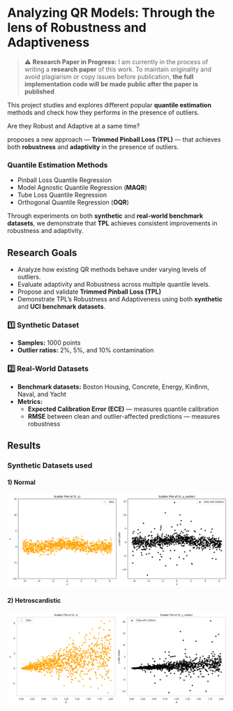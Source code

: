 # Analyzing QR Models: Through the lens of Robustness and Adaptiveness

> ⚠️ **Research Paper in Progress:**
> I am currently in the process of writing a **research paper** of this work.
> To maintain originality and avoid plagiarism or copy issues before publication, **the full implementation code will be made public after the paper is published**


This project studies and explores different popular **quantile estimation** methods and check how they performs in the presence of outliers.

Are they Robust and Adaptive at a same time?

proposes a new approach — **Trimmed Pinball Loss (TPL)** — that achieves both **robustness** and **adaptivity** in the presence of outliers.


### Quantile Estimation Methods 
- Pinball Loss Quantile Regression  
- Model Agnostic Quantile Regression (**MAQR**)  
- Tube Loss Quantile Regression  
- Orthogonal Quantile Regression (**OQR**)  

Through experiments on both **synthetic** and **real-world benchmark datasets**, we demonstrate that **TPL** achieves consistent improvements in robustness and adaptivity.


## Research Goals
- Analyze how existing QR methods behave under varying levels of outliers.  
- Evaluate adaptivity and Robustness across multiple quantile levels.  
- Propose and validate **Trimmed Pinball Loss (TPL)** 
- Demonstrate TPL’s Robustness and Adaptiveness using both **synthetic** and **UCI benchmark datasets**.


### 1️⃣ Synthetic Dataset
- **Samples:** 1000 points  
- **Outlier ratios:** 2%, 5%, and 10% contamination  

### 2️⃣ Real-World Datasets
- **Benchmark datasets:** Boston Housing, Concrete, Energy, Kin8nm, Naval, and Yacht  
- **Metrics:**  
  - **Expected Calibration Error (ECE)** — measures quantile calibration  
  - **RMSE** between clean and outlier-affected predictions — measures robustness



## Results

### Synthetic Datasets used

#### 1) Normal 
![](DATASET/synthetic_data.png)

#### 2) Hetroscardistic
![](DATASET/Hetroscardistic_data.png)





